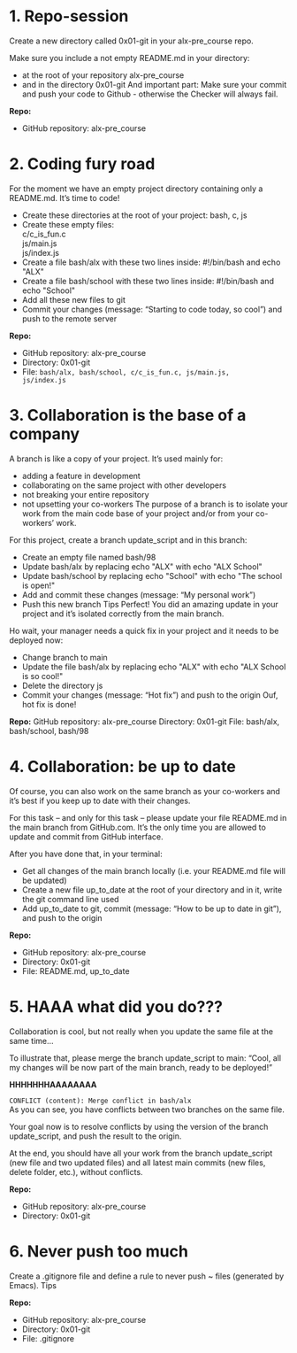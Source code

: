 # 1. Repo-session

Create a new directory called 0x01-git in your alx-pre_course repo.

Make sure you include a not empty README.md in your directory:

- at the root of your repository alx-pre_course
- and in the directory 0x01-git
And important part: Make sure your commit and push your code to Github - otherwise the Checker will always fail.

**Repo:**
- GitHub repository: alx-pre_course

# 2. Coding fury road

For the moment we have an empty project directory containing only a README.md. It’s time to code!

- Create these directories at the root of your project: bash, c, js
- Create these empty files: <br>c/c_is_fun.c  <br>js/main.js  <br>js/index.js
- Create a file bash/alx with these two lines inside: #!/bin/bash and echo "ALX"
- Create a file bash/school with these two lines inside: #!/bin/bash and echo "School"
- Add all these new files to git
- Commit your changes (message: “Starting to code today, so cool”) and push to the remote server

**Repo:**
- GitHub repository: alx-pre_course
- Directory: 0x01-git
- File: <code>bash/alx, bash/school, c/c_is_fun.c, js/main.js, js/index.js</code>
   
# 3. Collaboration is the base of a company

A branch is like a copy of your project. It’s used mainly for:

- adding a feature in development
- collaborating on the same project with other developers
- not breaking your entire repository
- not upsetting your co-workers
The purpose of a branch is to isolate your work from the main code base of your project and/or from your co-workers’ work.

For this project, create a branch update_script and in this branch:

- Create an empty file named bash/98
- Update bash/alx by replacing echo "ALX" with echo "ALX School"
- Update bash/school by replacing echo "School" with echo "The school is open!"
- Add and commit these changes (message: “My personal work”)
- Push this new branch Tips
Perfect! You did an amazing update in your project and it’s isolated correctly from the main branch.

Ho wait, your manager needs a quick fix in your project and it needs to be deployed now:

- Change branch to main
- Update the file bash/alx by replacing echo "ALX" with echo "ALX School is so cool!"
- Delete the directory js
- Commit your changes (message: “Hot fix”) and push to the origin
Ouf, hot fix is done!

**Repo:**
GitHub repository: alx-pre_course
Directory: 0x01-git
File: bash/alx, bash/school, bash/98
   
# 4. Collaboration: be up to date

Of course, you can also work on the same branch as your co-workers and it’s best if you keep up to date with their changes.

For this task – and only for this task – please update your file README.md in the main branch from GitHub.com. It’s the only time you are allowed to update and commit from GitHub interface.

After you have done that, in your terminal:

- Get all changes of the main branch locally (i.e. your README.md file will be updated)
- Create a new file up_to_date at the root of your directory and in it, write the git command line used
- Add up_to_date to git, commit (message: “How to be up to date in git”), and push to the origin

**Repo:**
- GitHub repository: alx-pre_course
- Directory: 0x01-git
- File: README.md, up_to_date
   
# 5. HAAA what did you do???

Collaboration is cool, but not really when you update the same file at the same time…

To illustrate that, please merge the branch update_script to main: “Cool, all my changes will be now part of the main branch, ready to be deployed!”

<strong>HHHHHHHAAAAAAAA</strong>

<code>CONFLICT (content): Merge conflict in bash/alx</code> <br>As you can see, you have conflicts between two branches on the same file.

Your goal now is to resolve conflicts by using the version of the branch update_script, and push the result to the origin.

At the end, you should have all your work from the branch update_script (new file and two updated files) and all latest main commits (new files, delete folder, etc.), without conflicts.

**Repo:**
- GitHub repository: alx-pre_course
- Directory: 0x01-git
   
# 6. Never push too much

Create a .gitignore file and define a rule to never push ~ files (generated by Emacs). Tips

**Repo:**
- GitHub repository: alx-pre_course
- Directory: 0x01-git
- File: .gitignore
